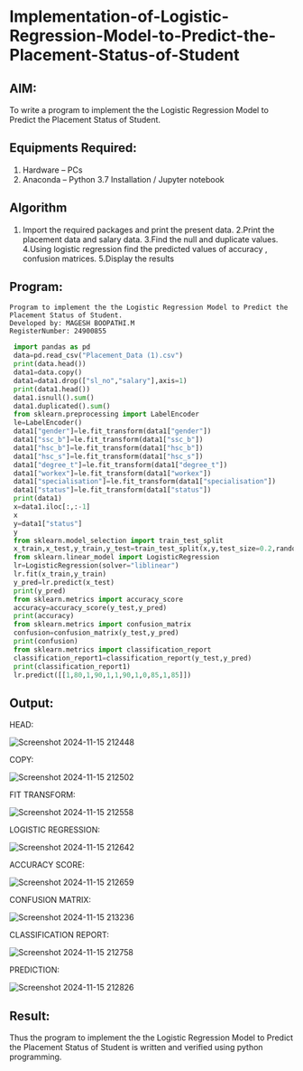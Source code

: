 # Implementation-of-Logistic-Regression-Model-to-Predict-the-Placement-Status-of-Student

## AIM:
To write a program to implement the the Logistic Regression Model to Predict the Placement Status of Student.

## Equipments Required:
1. Hardware – PCs
2. Anaconda – Python 3.7 Installation / Jupyter notebook

## Algorithm
1. Import the required packages and print the present data.
2.Print the placement data and salary data.
3.Find the null and duplicate values.
4.Using logistic regression find the predicted values of accuracy , confusion matrices.
5.Display the results
   

## Program:
```
Program to implement the the Logistic Regression Model to Predict the Placement Status of Student.
Developed by: MAGESH BOOPATHI.M
RegisterNumber: 24900855 

```
```python
 import pandas as pd
 data=pd.read_csv("Placement_Data (1).csv")
 print(data.head())
 data1=data.copy()
 data1=data1.drop(["sl_no","salary"],axis=1)
 print(data1.head())
 data1.isnull().sum()
 data1.duplicated().sum()
 from sklearn.preprocessing import LabelEncoder
 le=LabelEncoder()
 data1["gender"]=le.fit_transform(data1["gender"])
 data1["ssc_b"]=le.fit_transform(data1["ssc_b"])
 data1["hsc_b"]=le.fit_transform(data1["hsc_b"])
 data1["hsc_s"]=le.fit_transform(data1["hsc_s"])
 data1["degree_t"]=le.fit_transform(data1["degree_t"])
 data1["workex"]=le.fit_transform(data1["workex"])
 data1["specialisation"]=le.fit_transform(data1["specialisation"])
 data1["status"]=le.fit_transform(data1["status"])
 print(data1)
 x=data1.iloc[:,:-1]
 x
 y=data1["status"]
 y
 from sklearn.model_selection import train_test_split
 x_train,x_test,y_train,y_test=train_test_split(x,y,test_size=0.2,random_state=0)
 from sklearn.linear_model import LogisticRegression
 lr=LogisticRegression(solver="liblinear")
 lr.fit(x_train,y_train)
 y_pred=lr.predict(x_test)
 print(y_pred)
 from sklearn.metrics import accuracy_score
 accuracy=accuracy_score(y_test,y_pred)
 print(accuracy)
 from sklearn.metrics import confusion_matrix
 confusion=confusion_matrix(y_test,y_pred)
 print(confusion)
 from sklearn.metrics import classification_report
 classification_report1=classification_report(y_test,y_pred)
 print(classification_report1)
 lr.predict([[1,80,1,90,1,1,90,1,0,85,1,85]])
```
## Output:
HEAD:

![Screenshot 2024-11-15 212448](https://github.com/user-attachments/assets/c68ebbf5-bb84-4720-bc2f-c9187f040a2f)

COPY:

![Screenshot 2024-11-15 212502](https://github.com/user-attachments/assets/210768b6-514b-4866-9dc5-c5bd15fe1456)

FIT TRANSFORM:

![Screenshot 2024-11-15 212558](https://github.com/user-attachments/assets/188522d0-8e5e-4673-837c-d34879207dcc)

LOGISTIC  REGRESSION:

![Screenshot 2024-11-15 212642](https://github.com/user-attachments/assets/860f67fe-0c15-4020-8dd8-d16aa24729ce)

ACCURACY SCORE:

![Screenshot 2024-11-15 212659](https://github.com/user-attachments/assets/760fea23-1f13-4b4d-868d-7ae31e5c9508)

CONFUSION MATRIX:

![Screenshot 2024-11-15 213236](https://github.com/user-attachments/assets/54358bb4-c98e-4250-be70-2a25a53f7766)

CLASSIFICATION REPORT:

![Screenshot 2024-11-15 212758](https://github.com/user-attachments/assets/fe458943-1364-40d2-9e3f-91808beb53f8)

PREDICTION:

![Screenshot 2024-11-15 212826](https://github.com/user-attachments/assets/477164f2-c4fe-449f-a643-9dd2e4d71c29)

## Result:
Thus the program to implement the the Logistic Regression Model to Predict the Placement Status of Student is written and verified using python programming.
